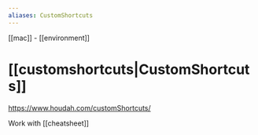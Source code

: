 ```yaml
---
aliases: CustomShortcuts
---
```


[[mac]] -
[[environment]]

# [[customshortcuts|CustomShortcuts]]

https://www.houdah.com/customShortcuts/

Work with [[cheatsheet]]